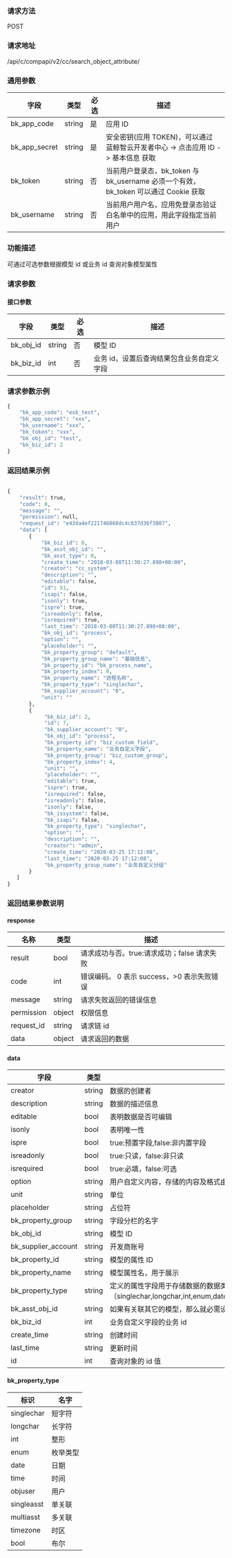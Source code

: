 
### 请求方法

POST


### 请求地址

/api/c/compapi/v2/cc/search_object_attribute/


### 通用参数

| 字段 | 类型 | 必选 |  描述 |
|-----------|------------|--------|------------|
| bk_app_code  |  string    | 是 | 应用 ID     |
| bk_app_secret|  string    | 是 | 安全密钥(应用 TOKEN)，可以通过 蓝鲸智云开发者中心 -> 点击应用 ID -> 基本信息 获取 |
| bk_token     |  string    | 否 | 当前用户登录态，bk_token 与 bk_username 必须一个有效，bk_token 可以通过 Cookie 获取 |
| bk_username  |  string    | 否 | 当前用户用户名，应用免登录态验证白名单中的应用，用此字段指定当前用户 |


### 功能描述

可通过可选参数根据模型 id 或业务 id 查询对象模型属性

### 请求参数



#### 接口参数

| 字段                |  类型      | 必选   |  描述                       |
|---------------------|------------|--------|-----------------------------|
|bk_obj_id            | string     | 否     | 模型 ID                      |
| bk_biz_id           | int        | 否     | 业务 id，设置后查询结果包含业务自定义字段 |


### 请求参数示例

``` python
{
    "bk_app_code": "esb_test",
    "bk_app_secret": "xxx",
    "bk_username": "xxx",
    "bk_token": "xxx",
    "bk_obj_id": "test",
    "bk_biz_id": 2
}
```


### 返回结果示例

```python

{
    "result": true,
    "code": 0,
    "message": "",
    "permission": null,
    "request_id": "e43da4ef221746868dc4c837d36f3807",
    "data": [
       {
           "bk_biz_id": 0,
           "bk_asst_obj_id": "",
           "bk_asst_type": 0,
           "create_time": "2018-03-08T11:30:27.898+08:00",
           "creator": "cc_system",
           "description": "",
           "editable": false,
           "id": 51,
           "isapi": false,
           "isonly": true,
           "ispre": true,
           "isreadonly": false,
           "isrequired": true,
           "last_time": "2018-03-08T11:30:27.898+08:00",
           "bk_obj_id": "process",
           "option": "",
           "placeholder": "",
           "bk_property_group": "default",
           "bk_property_group_name": "基础信息",
           "bk_property_id": "bk_process_name",
           "bk_property_index": 0,
           "bk_property_name": "进程名称",
           "bk_property_type": "singlechar",
           "bk_supplier_account": "0",
           "unit": ""
       },
       {
            "bk_biz_id": 2,
            "id": 7,
            "bk_supplier_account": "0",
            "bk_obj_id": "process",
            "bk_property_id": "biz_custom_field",
            "bk_property_name": "业务自定义字段",
            "bk_property_group": "biz_custom_group",
            "bk_property_index": 4,
            "unit": "",
            "placeholder": "",
            "editable": true,
            "ispre": true,
            "isrequired": false,
            "isreadonly": false,
            "isonly": false,
            "bk_issystem": false,
            "bk_isapi": false,
            "bk_property_type": "singlechar",
            "option": "",
            "description": "",
            "creator": "admin",
            "create_time": "2020-03-25 17:12:08",
            "last_time": "2020-03-25 17:12:08",
            "bk_property_group_name": "业务自定义分组"
       }
   ]
}
```

### 返回结果参数说明
#### response

| 名称    | 类型   | 描述                                       |
| ------- | ------ | ------------------------------------------ |
| result  | bool   | 请求成功与否。true:请求成功；false 请求失败 |
| code    | int    | 错误编码。 0 表示 success，>0 表示失败错误    |
| message | string | 请求失败返回的错误信息                     |
| permission    | object | 权限信息    |
| request_id    | string | 请求链 id    |
| data    | object | 请求返回的数据                             |

#### data

| 字段                | 类型         | 描述                                                       |
|---------------------|--------------|------------------------------------------------------------|
| creator             | string       | 数据的创建者                                               |
| description         | string       | 数据的描述信息                                             |
| editable            | bool         | 表明数据是否可编辑                                         |
| isonly              | bool         | 表明唯一性                                                 |
| ispre               | bool         | true:预置字段,false:非内置字段                             |
| isreadonly          | bool         | true:只读，false:非只读                                    |
| isrequired          | bool         | true:必填，false:可选                                      |
| option              | string       | 用户自定义内容，存储的内容及格式由调用方决定               |
| unit                | string       | 单位                                                       |
| placeholder         | string       | 占位符                                                     |
| bk_property_group   | string       | 字段分栏的名字                                             |
| bk_obj_id           | string       | 模型 ID                                                     |
| bk_supplier_account | string       | 开发商账号                                                 |
| bk_property_id      | string       | 模型的属性 ID                                               |
| bk_property_name    | string       | 模型属性名，用于展示                                       |
| bk_property_type    | string       | 定义的属性字段用于存储数据的数据类型 （singlechar,longchar,int,enum,date,time,objuser,singleasst,multiasst,timezone,bool)|
| bk_asst_obj_id      | string       | 如果有关联其它的模型，那么就必需设置此字段，否则就不需要设置|
| bk_biz_id           | int          | 业务自定义字段的业务 id                                       |
| create_time         | string | 创建时间     |
| last_time           | string | 更新时间     |
| id                  | int    | 查询对象的 id 值   |
#### bk_property_type

| 标识       | 名字     |
|------------|----------|
| singlechar | 短字符   |
| longchar   | 长字符   |
| int        | 整形     |
| enum       | 枚举类型 |
| date       | 日期     |
| time       | 时间     |
| objuser    | 用户     |
| singleasst | 单关联   |
| multiasst  | 多关联   |
| timezone   | 时区     |
| bool       | 布尔     |
